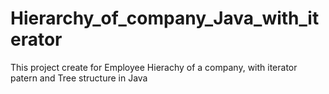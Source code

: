 # Hierarchy_of_company_Java_with_iterator
This project create for Employee Hierachy of a company, with iterator patern and Tree structure in Java 
